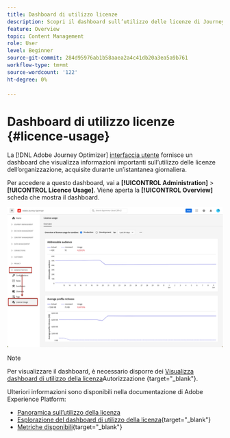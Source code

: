 ```yaml
---
title: Dashboard di utilizzo licenze
description: Scopri il dashboard sull’utilizzo delle licenze di Journey Optimizer
feature: Overview
topic: Content Management
role: User
level: Beginner
source-git-commit: 284d95976ab1b58aaea2a4c41db20a3ea5a9b761
workflow-type: tm+mt
source-wordcount: '122'
ht-degree: 0%

---
```


# Dashboard di utilizzo licenze {#licence-usage}

La [!DNL Adobe Journey Optimizer] [interfaccia utente](user-interface.md) fornisce un dashboard che visualizza informazioni importanti sull’utilizzo delle licenze dell’organizzazione, acquisite durante un’istantanea giornaliera.

Per accedere a questo dashboard, vai a **[!UICONTROL Administration]** > **[!UICONTROL Licence Usage]**. Viene aperta la **[!UICONTROL Overview]** scheda che mostra il dashboard.

![](assets/licence-usage-dashboard.png)

>[!NOTE]
>
>Per visualizzare il dashboard, è necessario disporre dei [Visualizza dashboard di utilizzo della licenza](https://experienceleague.adobe.com/docs/experience-platform/dashboards/permissions.html?lang=en#available-permissions)Autorizzazione {target=&quot;_blank&quot;}.

Ulteriori informazioni sono disponibili nella documentazione di Adobe Experience Platform:

* [Panoramica sull’utilizzo della licenza](https://experienceleague.adobe.com/docs/experience-platform/dashboards/guides/license-usage.html)
* [Esplorazione del dashboard di utilizzo della licenza](https://experienceleague.adobe.com/docs/experience-platform/dashboards/guides/license-usage.html#exploring-the-license-usage-dashboard){target=&quot;_blank&quot;}
* [Metriche disponibili](https://experienceleague.adobe.com/docs/experience-platform/dashboards/guides/license-usage.html#available-metrics){target=&quot;_blank&quot;}
